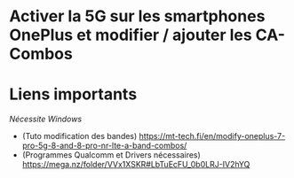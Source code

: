 # Activer la 5G sur les smartphones OnePlus et modifier / ajouter les CA-Combos
# Liens importants
*Nécessite Windows* 

- (Tuto modification des bandes) https://mt-tech.fi/en/modify-oneplus-7-pro-5g-8-and-8-pro-nr-lte-a-band-combos/ 
- (Programmes Qualcomm et Drivers nécessaires) https://mega.nz/folder/VVx1XSKR#LbTuEcFU_0b0LRJ-IV2hYQ
